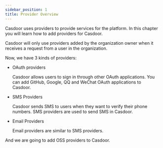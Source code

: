 ```yaml
---
sidebar_position: 1
title: Provider Overview
---
```


Casdoor uses providers to provide services for the platform. In this chapter you will learn how to add providers for Casdoor.

Casdoor will only use providers added by the organization owner when it receives a request from a user in the organization.

Now, we have 3 kinds of providers:

- OAuth providers

  Casdoor allows users to sign in through other OAuth applications. You can add GitHub, Google, QQ and WeChat OAuth applications to Casdoor.

- SMS Providers

  Casdoor sends SMS to users when they want to verify their phone numbers. SMS providers are used to send SMS in Casdoor.

- Email Providers

  Email providers are similar to SMS providers.

And we are going to add OSS providers to Casdoor.